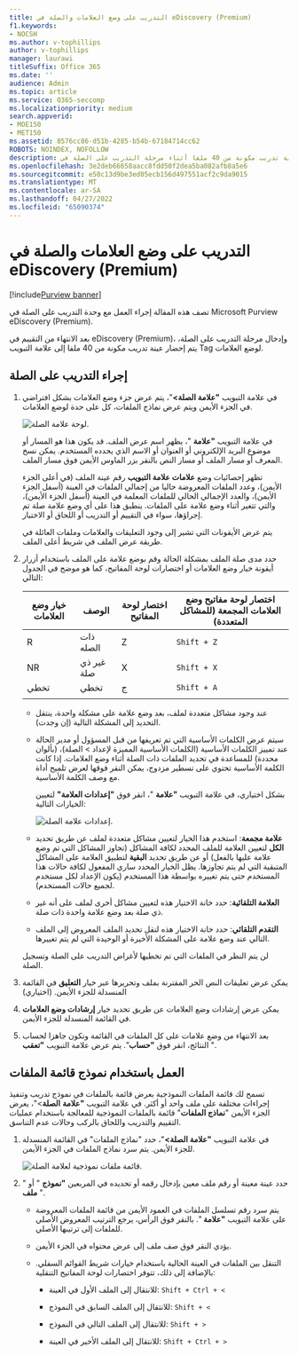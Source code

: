 ```yaml
---
title: التدريب على وضع العلامات والصلة في eDiscovery (Premium)
f1.keywords:
- NOCSH
ms.author: v-tophillips
author: v-tophillips
manager: laurawi
titleSuffix: Office 365
ms.date: ''
audience: Admin
ms.topic: article
ms.service: O365-seccomp
ms.localizationpriority: medium
search.appverid:
- MOE150
- MET150
ms.assetid: 8576cc86-d51b-4285-b54b-67184714cc62
ROBOTS: NOINDEX, NOFOLLOW
description: تعرف على الخطوات لوضع علامة ثم العمل باستخدام عينة تدريب مكونة من 40 ملفا أثناء مرحلة التدريب على الصلة في eDiscovery (Premium).
ms.openlocfilehash: 3e2deb66658aacc8fdd50f2dea5ba082afb8a5e6
ms.sourcegitcommit: e50c13d9be3ed05ecb156d497551acf2c9da9015
ms.translationtype: MT
ms.contentlocale: ar-SA
ms.lasthandoff: 04/27/2022
ms.locfileid: "65090374"
---
```

# <a name="tagging-and-relevance-training-in-ediscovery-premium"></a>التدريب على وضع العلامات والصلة في eDiscovery (Premium)

[!include[Purview banner](../includes/purview-rebrand-banner.md)]
  
تصف هذه المقالة إجراء العمل مع وحدة التدريب على الصلة في Microsoft Purview eDiscovery (Premium).
  
بعد الانتهاء من التقييم في eDiscovery (Premium)، وإدخال مرحلة التدريب على الصلة، يتم إحضار عينة تدريب مكونة من 40 ملفا إلى علامة التبويب Tag لوضع العلامات.
  
## <a name="performing-relevance-training"></a>إجراء التدريب على الصلة

1. في علامة التبويب **"علامة الصلة\>**"، يتم عرض جزء وضع العلامات بشكل افتراضي في الجزء الأيمن ويتم عرض نماذج الملفات، كل على حدة لوضع العلامات.

    ![لوحة علامة الصلة.](../media/0cf19ab4-b427-4a7f-8749-0f4ed9afaf58.png)
  
    في علامة التبويب **"علامة** "، يظهر اسم عرض الملف. قد يكون هذا هو المسار أو موضوع البريد الإلكتروني أو العنوان أو الاسم الذي يحدده المستخدم. يمكن نسخ المعرف أو مسار الملف أو مسار النص بالنقر بزر الماوس الأيمن فوق مسار الملف.

    تظهر إحصائيات وضع **علامات علامة التبويب** رقم عينة الملف (في أعلى الجزء الأيمن)، وعدد الملفات المعروضة حاليا من إجمالي الملفات في العينة (أسفل الجزء الأيمن)، والعدد الإجمالي الحالي للملفات المعلمة في العينة (أسفل الجزء الأيمن)، والتي تتغير أثناء وضع علامة على الملفات. ينطبق هذا على أي وضع علامة صلة تم إجراؤها، سواء في التقييم أو التدريب أو اللحاق أو الاختبار.

    يتم عرض الأيقونات التي تشير إلى وجود التعليقات والعلامات وملفات العائلة في طريقة عرض الملف في شريط أعلى الملف.

2. حدد مدى صلة الملف بمشكلة الحالة وقم بوضع علامة على الملف باستخدام أزرار أيقونة خيار وضع العلامات أو اختصارات لوحة المفاتيح، كما هو موضح في الجدول التالي:

   |**خيار وضع العلامات**|**الوصف**|**اختصار لوحة المفاتيح**|**اختصار لوحة مفاتيح وضع العلامات المجمعة (للمشاكل المتعددة)**|
   |-----|-----|-----|-----|
   |R  <br/> |ذات الصله  <br/> |Z  <br/> |`Shift + Z`  <br/> |
   |NR  <br/> |غير ذي صلة  <br/> |X  <br/> |`Shift + X`  <br/> |
   |تخطي  <br/> |تخطي  <br/> |ج  <br/> |`Shift + A`  <br/> |
   |||||

   - عند وجود مشاكل متعددة لملف، بعد وضع علامة على مشكلة واحدة، ينتقل التحديد إلى المشكلة التالية (إن وجدت).  

   - سيتم عرض الكلمات الأساسية التي تم تعريفها من قبل المسؤول أو مدير الحالة عند تمييز الكلمات الأساسية (الكلمات الأساسية المميزة لإعداد \> الصلة)، (بألوان محددة) للمساعدة في تحديد الملفات ذات الصلة أثناء وضع العلامات. إذا كانت الكلمة الأساسية تحتوي على تسطير مزدوج، يمكن النقر فوقها لعرض تلميح أداة مع وصف الكلمة الأساسية.

     بشكل اختياري، في علامة التبويب **"علامة** "، انقر فوق **"إعدادات العلامة"** لتعيين الخيارات التالية:

      ![إعدادات علامة الصلة.](../media/533e89fa-7eb4-409e-ab07-f5aab9296dd8.png)
  
   - **علامة مجمعة**: استخدم هذا الخيار لتعيين مشاكل متعددة لملف عن طريق تحديد **الكل** لتعيين العلامة للملف المحدد لكافة المشاكل (تجاوز المشاكل التي تم وضع علامة عليها بالفعل) أو عن طريق تحديد **البقية** لتطبيق العلامة على المشاكل المتبقية التي لم يتم تجاوزها. يظل الخيار المحدد ساري المفعول لكافة حالات هذا المستخدم حتى يتم تغييره بواسطة هذا المستخدم (يكون الإعداد لكل مستخدم لجميع حالات المستخدم).

   - **العلامة التلقائية**: حدد خانة الاختيار هذه لتعيين مشاكل أخرى لملف على أنه غير ذي صلة بعد وضع علامة واحدة ذات صلة.

   - **التقدم التلقائي**: حدد خانة الاختيار هذه لنقل تحديد الملف المعروض إلى الملف التالي عند وضع علامة على المشكلة الأخيرة أو الوحيدة التي لم يتم تغييرها.

    لن يتم النظر في الملفات التي تم تخطيها لأغراض التدريب على الصلة وتسجيل الصلة.

3. يمكن عرض تعليقات النص الحر المقترنة بملف وتحريرها عبر خيار **التعليق** في القائمة المنسدلة للجزء الأيمن. (اختياري)

4. يمكن عرض إرشادات وضع العلامات عن طريق تحديد خيار **إرشادات وضع العلامات** في القائمة المنسدلة للجزء الأيمن.

5. بعد الانتهاء من وضع علامات على كل الملفات في القائمة وتكون جاهزا لحساب النتائج، انقر فوق **"حساب**". يتم عرض علامة التبويب **"تعقب** ".  

## <a name="working-with-the-sample-files-list"></a>العمل باستخدام نموذج قائمة الملفات

تسمح لك قائمة الملفات النموذجية بعرض قائمة بالملفات في نموذج تدريب وتنفيذ إجراءات مختلفة على ملف واحد أو أكثر. في علامة التبويب **"علامة** **الصلة**\>"، يعرض الجزء الأيمن "**نماذج الملفات**" قائمة بالملفات النموذجية للمعالجة باستخدام عمليات التقييم والتدريب واللحاق بالركب وحالات عدم التناسق.
  
1. في علامة التبويب **"علامة الصلة\>**"، حدد "نماذج الملفات" في القائمة المنسدلة للجزء الأيمن. يتم سرد نماذج الملفات في الجزء الأيمن.

    ![قائمة ملفات نموذجية لعلامة الصلة.](../media/fd058bdd-645a-4af1-a1eb-bff08581cb18.png)
  
2. حدد عينة معينة أو رقم ملف معين بإدخال رقمه أو تحديده في المربعين **"نموذج** " أو " **ملف** ".

   - يتم سرد رقم تسلسل الملفات في العمود الأيمن من قائمة الملفات المعروضة على علامة التبويب **"علامة** ". بالنقر فوق الرأس، يرجع الترتيب المعروض الأصلي للملفات إلى ترتيبها الأصلي.

   - يؤدي النقر فوق صف ملف إلى عرض محتواه في الجزء الأيمن.

   - التنقل بين الملفات في العينة الحالية باستخدام خيارات شريط القوائم السفلي. بالإضافة إلى ذلك، تتوفر اختصارات لوحة المفاتيح التنقلية:
  
     - للانتقال إلى الملف الأول في العينة: `Shift + Ctrl + <`

     - للانتقال إلى الملف السابق في النموذج: `Shift + <`

     - للانتقال إلى الملف التالي في النموذج: `Shift + >`

     - للانتقال إلى الملف الأخير في العينة: `Shift + Ctrl + >`
